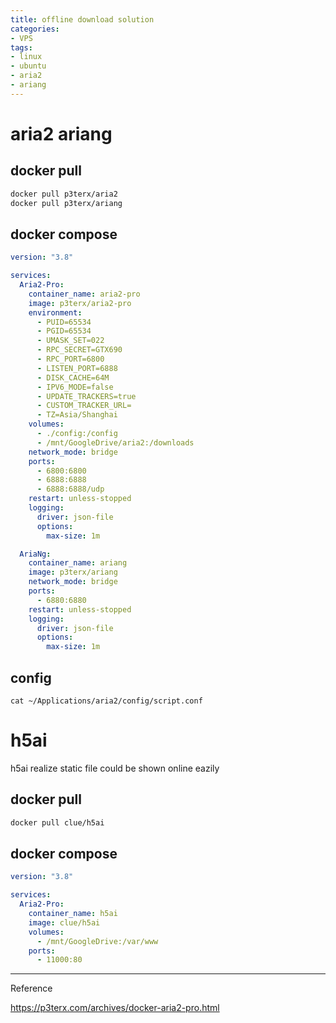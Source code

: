 ```yaml
---
title: offline download solution
categories: 
- VPS
tags: 
- linux
- ubuntu
- aria2
- ariang
---
```


# aria2 ariang

## docker pull

```sh
docker pull p3terx/aria2
docker pull p3terx/ariang
```

## docker compose

```yaml
version: "3.8"

services:
  Aria2-Pro:
    container_name: aria2-pro
    image: p3terx/aria2-pro
    environment:
      - PUID=65534
      - PGID=65534
      - UMASK_SET=022
      - RPC_SECRET=GTX690
      - RPC_PORT=6800
      - LISTEN_PORT=6888
      - DISK_CACHE=64M
      - IPV6_MODE=false
      - UPDATE_TRACKERS=true
      - CUSTOM_TRACKER_URL=
      - TZ=Asia/Shanghai
    volumes:
      - ./config:/config
      - /mnt/GoogleDrive/aria2:/downloads
    network_mode: bridge
    ports:
      - 6800:6800
      - 6888:6888
      - 6888:6888/udp
    restart: unless-stopped
    logging:
      driver: json-file
      options:
        max-size: 1m

  AriaNg:
    container_name: ariang
    image: p3terx/ariang
    network_mode: bridge
    ports:
      - 6880:6880
    restart: unless-stopped
    logging:
      driver: json-file
      options:
        max-size: 1m
```

## config

```
cat ~/Applications/aria2/config/script.conf
```

# h5ai

h5ai realize static file could be shown online eazily

## docker pull

```sh
docker pull clue/h5ai
```

## docker compose

```yaml
version: "3.8"

services:
  Aria2-Pro:
    container_name: h5ai
    image: clue/h5ai
    volumes:
      - /mnt/GoogleDrive:/var/www
    ports:
      - 11000:80
```





----

Reference

https://p3terx.com/archives/docker-aria2-pro.html